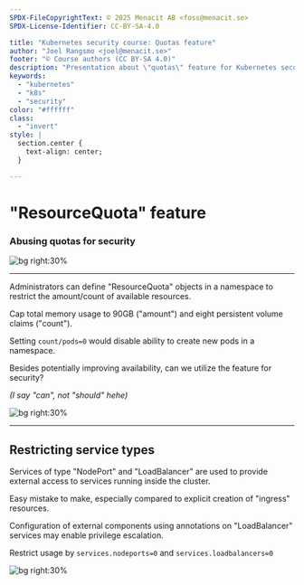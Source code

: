 ```yaml
---
SPDX-FileCopyrightText: © 2025 Menacit AB <foss@menacit.se>
SPDX-License-Identifier: CC-BY-SA-4.0

title: "Kubernetes security course: Quotas feature"
author: "Joel Rangsmo <joel@menacit.se>"
footer: "© Course authors (CC BY-SA 4.0)"
description: "Presentation about \"quotas\" feature for Kubernetes security course"
keywords:
  - "kubernetes"
  - "k8s"
  - "security"
color: "#ffffff"
class:
  - "invert"
style: |
  section.center {
    text-align: center;
  }

---
```

<!-- _footer: "%ATTRIBUTION_PREFIX% Martin Fisch (CC BY 2.0)" -->
# "ResourceQuota" feature
### Abusing quotas for security

![bg right:30%](images/negative_seal.jpg)

<!--
-->

---
<!-- _footer: "%ATTRIBUTION_PREFIX% Martin Fisch (CC BY 2.0)" -->
Administrators can define "ResourceQuota"
objects in a namespace to restrict the
amount/count of available resources.
  
Cap total memory usage to 90GB ("amount")
and eight persistent volume claims ("count").

Setting `count/pods=0` would disable
ability to create new pods in a namespace.

Besides potentially improving availability,
can we utilize the feature for security?

_(I say "can", not "should" hehe)_

![bg right:30%](images/negative_seal.jpg)

<!--
-->

---
<!-- _footer: "%ATTRIBUTION_PREFIX% Egill Egilsson (CC BY 2.0)" -->
## Restricting service types
Services of type "NodePort" and "LoadBalancer"
are used to provide external access to
services running inside the cluster.

Easy mistake to make, especially compared to
explicit creation of "ingress" resources.

Configuration of external components using
annotations on "LoadBalancer" services may
enable privilege escalation.

Restrict usage by `services.nodeports=0`
and `services.loadbalancers=0`

![bg right:30%](images/esbjerg_low.jpg)

<!--
-->

